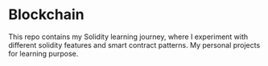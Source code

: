 # Blockchain
This repo contains my Solidity learning journey, where I experiment with different solidity features and smart contract patterns.
My personal projects for learning purpose.
